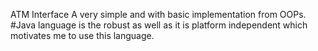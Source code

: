 ATM Interface 
A very simple and with basic implementation from OOPs. 
#Java language is the robust as well as it is platform independent which motivates me to use this language.
